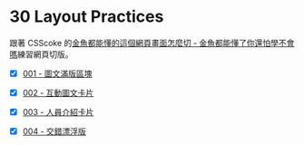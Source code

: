 # 30 Layout Practices

跟著 CSScoke 的[金魚都能懂的這個網頁畫面怎麼切 - 金魚都能懂了你還怕學不會嗎](https://ithelp.ithome.com.tw/users/20112550/ironman/2623)練習網頁切版。

- [x] [001 - 圖文滿版區塊](https://hwahii.github.io/30LayoutPractices/001-pic-and-text-full-page/)

- [x] [002 - 互動圖文卡片](https://hwahii.github.io/30LayoutPractices/002-interactive-cards/)

- [x] [003 - 人員介紹卡片](https://hwahii.github.io/30LayoutPractices/003-member-intro-cards/)

- [x] [004 - 交錯漂浮版](https://hwahii.github.io/30LayoutPractices/004-staggered-floating-boards/)
